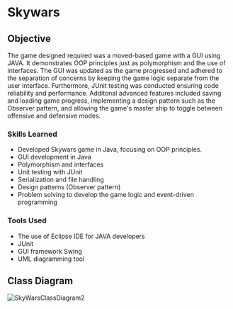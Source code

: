 # Skywars

## Objective
The game designed required was a moved-based game with a GUI using JAVA. It demonstrates OOP principles just as polymorphism and the use of interfaces. The GUI was updated as the game progressed and adhered to the separation of concerns by keeping the game logic separate from the user interface. Furthermore, JUnit testing was conducted ensuring code reliability and performance. Additonal advanced features included saving and loading game progress, implementing a design pattern such as the Observer pattern, and allowing the game's master ship to toggle between offensive and defensive modes.

### Skills Learned

-  Developed Skywars game in Java, focusing on OOP principles.
-  GUI development in Java
-  Polymorphism and interfaces
-  Unit testing with JUnit
-  Serialization and file handling
-  Design patterns (Observer pattern)
-  Problem solving to develop the game logic and event-driven programming

### Tools Used

- The use of Eclipse IDE for JAVA developers
- JUnit
- GUI framework Swing
- UML diagramming tool

## Class Diagram

![SkyWarsClassDiagram2](https://github.com/user-attachments/assets/86655250-34b2-4364-b60d-a7598123aaf8)

